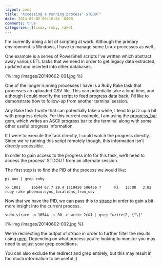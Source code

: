 ```yaml
---
layout: post
title: "Accessing a running process' STDOUT"
date: 2014-06-02 09:16:54 -0400
comments: true
categories: [linux, ruby, rake]
---
```


I'm currently doing a lot of scripting at work. Although the primary environment is Windows, I have to manage some Linux processes as well.

One example is a series of PowerShell scripts I've written which abstract away various ETL tasks that we need in order to get legacy data extracted, updated and inserted into other databases.

{% img /images/20140602-001.jpg %}

<!-- more -->

One of the longer running processes I have is a Ruby Rake task that processes an uploaded CSV file. This can potentially take a long time, and although I could modify the script to feed progress data back, I'd like to demonstrate how to follow-up from another terminal session.

Any Rake task I write that can potentially take a while, I tend to jazz up a bit with progress details. For this current example, I am using the [progress_bar](https://github.com/paul/progress_bar) gem, which writes an ASCII progress bar to the terminal along with some other useful progress information.

If I were to execute the task directly, I could watch the progress directly. Since we're running this script remotely though, this information isn't directly accessible.

In order to gain access to the progress info for this task, we'll need to access the process' STDOUT from an alternate session.

The first step is to find the PID of the process we would like:

    ps aux | grep ruby

    >> 1001     16544 67.7 29.4 1319420 506456 ?      Rl   13:00   3:02 ruby rake phoenix:sync_locations_from_csv

Now that we have the PID, we can pass this to [strace](http://en.wikipedia.org/wiki/Strace) in order to gain a bit more insight into the current process.

    sudo strace -p 16544 -s 80 -e write 2>&1 | grep "write(2, \"\["

{% img /images/20140602-002.jpg %}

We're redirecting the output of *strace* in order to further filter the results using [grep](http://en.wikipedia.org/wiki/Grep). Depending on what process you're looking to monitor you may need to adjust your grep conditions.

You can also exclude the redirect and grep entirely, but this may result in too much information to be useful ;)
